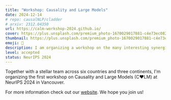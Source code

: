 ```yaml
---
title: "Workshop: Causality and Large Models"
date: 2024-12-14
# repo: causalNLP/cladder
# arxiv: 2312.04350
url: https://calm-workshop-2024.github.io/
cover: https://plus.unsplash.com/premium_photo-1670029017881-c4e73ec0827c?ixlib=rb-4.0.3&ixid=M3wxMjA3fDB8MHxwaG90by1wYWdlfHx8fGVufDB8fHx8fA%3D%3D&auto=format&fit=crop&w=1440&q=80
thumbnail: https://plus.unsplash.com/premium_photo-1670029017881-c4e73ec0827c?ixlib=rb-4.0.3&ixid=M3wxMjA3fDB8MHxwaG90by1wYWdlfHx8fGVufDB8fHx8fA%3D%3D&auto=format&fit=crop&w=480&q=80
emoji: 💖
description: I am organizing a workshop on the many interesting synergies between causality and large models
level: accepted
status: NeurIPS 2024
---
```


Together with a stellar team across six countries and three continents, I'm organizing the first workshop on Causality and Large Models (C♥️LM) at NeurIPS 2024 in Vancouver.

For more information check out our [website](https://calm-workshop-2024.github.io/). We hope you join us!

